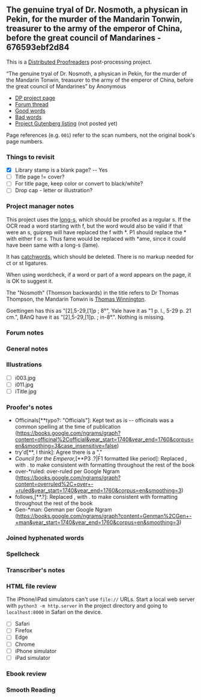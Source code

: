 ## The genuine tryal of Dr. Nosmoth, a physican in Pekin, for the murder of the Mandarin Tonwin, treasurer to the army of the emperor of China, before the great council of Mandarines - 676593ebf2d84 ##

This is a [Distributed Proofreaders](http://www.pgdp.net/) post-processing project.

“The genuine tryal of Dr. Nosmoth, a physican in Pekin, for the murder of the Mandarin Tonwin, treasurer to the army of the emperor of China, before the great council of Mandarines” by Anonymous

* [DP project page](http://www.pgdp.net/c/project.php?id=projectID676593ebf2d84)
* [Forum thread](https://www.pgdp.net/phpBB3/viewtopic.php?t=82933)
* [Good words](good_words.txt)
* [Bad words](bad_words.txt)
* [Project Gutenberg listing]() (not posted yet)

Page references (e.g. `001`) refer to the scan numbers, not the original book's page numbers.

### Things to revisit ###

* [X] Library stamp is a blank page? -- Yes
* [ ] Title page != cover?
* [ ] For title page, keep color or convert to black/white?
* [ ] Drop cap - letter or illustration?

### Project manager notes ###

This project uses the [long-s](https://www.pgdp.net/wiki/DP_Official_Documentation:Proofreading/Proofing_old_texts#Long_s>long-s), which should be proofed as a regular s. If the OCR read a word starting with f, but the word would also be valid if that were an s, guiprep will have replaced the f with \*. P1 should replace the \* with either f or s. Thus fame would be replaced with *ame, since it could have been same with a long-s (ſame).

It has [catchwords](https://www.pgdp.net/c/faq/proofreading_guidelines.php#next_word>Catchwords), which should be deleted. There is no markup needed for ct or st ligatures.

When using wordcheck, if a word or part of a word appears on the page, it is OK to suggest it.

The "Nosmoth" (Thomson backwards) in the title refers to Dr Thomas Thompson, the Mandarin Tonwin is [Thomas Winnington](https://en.wikipedia.org/wiki/Thomas_Winnington_(1696%E2%80%931746)).

Goettingen has this as "[2],5-29,[1]p ; 8°", Yale have it as "1 p. l., 5-29 p. 21 cm.", BAnQ have it as "[2],5-29,[1]p. ; in-8°.". Nothing is missing.


### Forum notes ###

### General notes ###

### Illustrations ###

* [ ] i003.jpg
* [ ] i011.jpg
* [ ] iTitle.jpg

### Proofer's notes ###

* Officinals[**typo?: "Officials"]: Kept text as is -- officinals was a common spelling at the time of publication (https://books.google.com/ngrams/graph?content=officinal%2Cofficial&year_start=1740&year_end=1760&corpus=en&smoothing=3&case_insensitive=false)
* try'd[**, I think]: Agree there is a ","
* <i>Council for the Emperor,</i>[**P3 .?|F1 formatted like period]: Replaced , with . to make consistent with formatting throughout the rest of the book
* over-*ruled: over-ruled per Google Ngram (https://books.google.com/ngrams/graph?content=overruled%2C+over+-+ruled&year_start=1740&year_end=1760&corpus=en&smoothing=3)
* follows,[**.?]: Replaced , with . to make consistent with formatting throughout the rest of the book
* Gen-*man: Genman per Google Ngram (https://books.google.com/ngrams/graph?content=Genman%2CGen+-+man&year_start=1740&year_end=1760&corpus=en&smoothing=3)

### Joined hyphenated words ###

### Spellcheck ###

### Transcriber's notes ###

### HTML file review ###
The iPhone/iPad simulators can't use `file://` URLs. Start a local web server with `python3 -m http.server` in the project directory and going to `localhost:8000` in Safari on the device. 

* [ ] Safari
* [ ] Firefox
* [ ] Edge
* [ ] Chrome
* [ ] iPhone simulator
* [ ] iPad simulator

### Ebook review ###

### Smooth Reading ###
